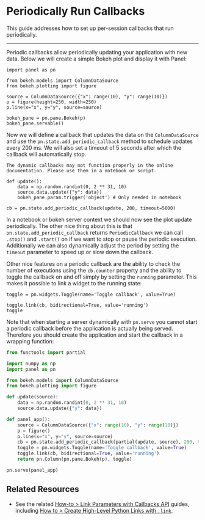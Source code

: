 # Periodically Run Callbacks

This guide addresses how to set up per-session callbacks that run periodically.

---

Periodic callbacks allow periodically updating your application with new data. Below we will create a simple Bokeh plot and display it with Panel:

```{pyodide}
import panel as pn

from bokeh.models import ColumnDataSource
from bokeh.plotting import figure

source = ColumnDataSource({"x": range(10), "y": range(10)})
p = figure(height=250, width=250)
p.line(x="x", y="y", source=source)

bokeh_pane = pn.pane.Bokeh(p)
bokeh_pane.servable()
```

Now we will define a callback that updates the data on the `ColumnDataSource` and use the `pn.state.add_periodic_callback` method to schedule updates every 200 ms. We will also set a timeout of 5 seconds after which the callback will automatically stop.

```{warning}
The dynamic callbacks may not function properly in the online documentation. Please use them in a notebook or script.
```

```{pyodide}
def update():
    data = np.random.randint(0, 2 ** 31, 10)
    source.data.update({"y": data})
    bokeh_pane.param.trigger('object') # Only needed in notebook

cb = pn.state.add_periodic_callback(update, 200, timeout=5000)
```

In a notebook or bokeh server context we should now see the plot update periodically. The other nice thing about this is that `pn.state.add_periodic_callback` returns `PeriodicCallback` we can call `.stop()` and `.start()` on if we want to stop or pause the periodic execution. Additionally we can also dynamically adjust the period by setting the `timeout` parameter to speed up or slow down the callback.

Other nice features on a periodic callback are the ability to check the number of executions using the `cb.counter` property and the ability to toggle the callback on and off simply by setting the `running` parameter. This makes it possible to link a widget to the running state:

```{pyodide}
toggle = pn.widgets.Toggle(name='Toggle callback', value=True)

toggle.link(cb, bidirectional=True, value='running')
toggle
```

Note that when starting a server dynamically with `pn.serve` you cannot start a periodic callback before the application is actually being served. Therefore you should create the application and start the callback in a wrapping function:

```python
from functools import partial

import numpy as np
import panel as pn

from bokeh.models import ColumnDataSource
from bokeh.plotting import figure

def update(source):
    data = np.random.randint(0, 2 ** 31, 10)
    source.data.update({"y": data})

def panel_app():
    source = ColumnDataSource({"x": range(10), "y": range(10)})
    p = figure()
    p.line(x="x", y="y", source=source)
    cb = pn.state.add_periodic_callback(partial(update, source), 200, timeout=5000)
    toggle = pn.widgets.Toggle(name='Toggle callback', value=True)
    toggle.link(cb, bidirectional=True, value='running')
    return pn.Column(pn.pane.Bokeh(p), toggle)

pn.serve(panel_app)
```

## Related Resources
- See the related [How-to > Link Parameters with Callbacks API](../links/index.md) guides, including [How to > Create High-Level Python Links with `.link`](../links/links.md).
